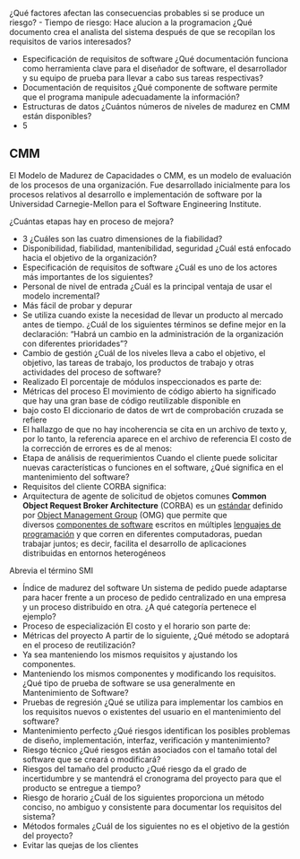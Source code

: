 ¿Qué factores afectan las consecuencias probables si se produce un riesgo?
	- Tiempo de riesgo: Hace alucion a la programacion
¿Qué documento crea el analista del sistema después de que se recopilan los requisitos de varios interesados?
-   Especificación de requisitos de software
¿Qué documentación funciona como herramienta clave para el diseñador de software, el desarrollador y su equipo de prueba para llevar a cabo sus tareas respectivas?
- Documentación de requisitos
¿Qué componente de software permite que el programa manipule adecuadamente la información?
- Estructuras de datos
¿Cuántos números de niveles de madurez en CMM están disponibles?
- 5
## CMM
El Modelo de Madurez de Capacidades o CMM, es un modelo de evaluación de los procesos de una organización. Fue desarrollado inicialmente para los procesos relativos al desarrollo e implementación de software por la Universidad Carnegie-Mellon para el Software Engineering Institute.

¿Cuántas etapas hay en proceso de mejora?
- 3
¿Cuáles son las cuatro dimensiones de la fiabilidad?
- Disponibilidad, fiabilidad, mantenibilidad, seguridad
¿Cuál está enfocado hacia el objetivo de la organización?
- Especificación de requisitos de software
¿Cuál es uno de los actores más importantes de los siguientes?
- Personal de nivel de entrada
¿Cuál es la principal ventaja de usar el modelo incremental?
- Más fácil de probar y depurar
- Se utiliza cuando existe la necesidad de llevar un producto al mercado antes de tiempo.
¿Cuál de los siguientes términos se define mejor en la declaración: “Habrá un cambio en la administración de la organización con diferentes prioridades”?
- Cambio de gestión
¿Cuál de los niveles lleva a cabo el objetivo, el objetivo, las tareas de trabajo, los productos de trabajo y otras actividades del proceso de software?
- Realizado
El porcentaje de módulos inspeccionados es parte de:
- Métricas del proceso
El movimiento de código abierto ha significado que hay una gran base de código reutilizable disponible en
- bajo costo
El diccionario de datos de wrt de comprobación cruzada se refiere
- El hallazgo de que no hay incoherencia se cita en un archivo de texto y, por lo tanto, la referencia aparece en el archivo de referencia
El costo de la corrección de errores es de al menos:
- Etapa de análisis de requerimientos
Cuando el cliente puede solicitar nuevas características o funciones en el software, ¿Qué significa en el mantenimiento del software?
- Requisitos del cliente
CORBA significa:
- Arquitectura de agente de solicitud de objetos comunes
**Common Object Request Broker Architecture** (CORBA) es un [estándar](https://es.wikipedia.org/wiki/Normalizaci%C3%B3n "Normalización") definido por [Object Management Group](https://es.wikipedia.org/wiki/Object_Management_Group) (OMG) que permite que diversos [componentes de software](https://es.wikipedia.org/wiki/Componentes_de_software "Componentes de software") escritos en múltiples [lenguajes de programación](https://es.wikipedia.org/wiki/Lenguaje_de_programaci%C3%B3n "Lenguaje de programación") y que corren en diferentes computadoras, puedan trabajar juntos; es decir, facilita el desarrollo de aplicaciones distribuidas en entornos heterogéneos

Abrevia el término SMI
-   Índice de madurez del software
Un sistema de pedido puede adaptarse para hacer frente a un proceso de pedido centralizado en una empresa y un proceso distribuido en otra. ¿A qué categoría pertenece el ejemplo?
- Proceso de especialización
El costo y el horario son parte de:
- Métricas del proyecto
A partir de lo siguiente, ¿Qué método se adoptará en el proceso de reutilización?
- Ya sea manteniendo los mismos requisitos y ajustando los componentes.
- Manteniendo los mismos componentes y modificando los requisitos.
¿Qué tipo de prueba de software se usa generalmente en Mantenimiento de Software?
- Pruebas de regresión
¿Qué se utiliza para implementar los cambios en los requisitos nuevos o existentes del usuario en el mantenimiento del software?
- Mantenimiento perfecto
¿Qué riesgos identifican los posibles problemas de diseño, implementación, interfaz, verificación y mantenimiento?
- Riesgo técnico
¿Qué riesgos están asociados con el tamaño total del software que se creará o modificará?
- Riesgos del tamaño del producto
¿Qué riesgo da el grado de incertidumbre y se mantendrá el cronograma del proyecto para que el producto se entregue a tiempo?
- Riesgo de horario
¿Cuál de los siguientes proporciona un método conciso, no ambiguo y consistente para documentar los requisitos del sistema?
- Métodos formales
¿Cuál de los siguientes no es el objetivo de la gestión del proyecto?
- Evitar las quejas de los clientes